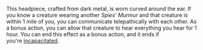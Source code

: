 This headpiece, crafted from dark metal, is worn curved around the ear. If you know a creature wearing another _Spies' Murmur_ and that creature is within 1 mile of you, you can communicate telepathically with each other. As a bonus action, you can allow that creature to hear everything you hear for 1 hour. You can end this effect as a bonus action, and it ends if you're [incapacitated](https://5e.tools/conditionsdiseases.html#incapacitated_phb).
